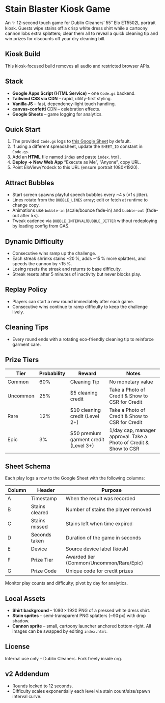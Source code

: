 # Stain Blaster Kiosk Game

An ✨ 12-second touch game for Dublin Cleaners’ 55″ Elo ET5502L portrait kiosk. Guests wipe stains off a crisp white dress shirt while a cartoony cannon lobs extra splatters; clear them all to reveal a quick cleaning tip and win prizes for discounts off your dry cleaning bill.

## Kiosk Build

This kiosk-focused build removes all audio and restricted browser APIs.

## Stack
* **Google Apps Script (HTML Service)** – one `Code.gs` backend.
* **Tailwind CSS via CDN** – rapid, utility-first styling.
* **Vanilla JS** – fast, dependency-light touch handling.
* **canvas-confetti** CDN – celebration effects.
* **Google Sheets** – game logging for analytics.

## Quick Start
1. The provided `Code.gs` logs to [this Google Sheet](https://docs.google.com/spreadsheets/d/17k6TfJeAERydKa0L0vAXRp6y0q3zckB35dFv9qfDQ6g/edit) by default.
2. If using a different spreadsheet, update the `SHEET_ID` constant in `Code.gs`.
3. Add an **HTML** file named `index` and paste `index.html`.
4. **Deploy → New Web App** “Execute as Me”, “Anyone”, copy URL.
5. Point EloView/Yodeck to this URL (ensure portrait 1080×1920).

## Attract Bubbles
* Start screen spawns playful speech bubbles every ~4 s (±1 s jitter).
* Lines rotate from the `BUBBLE_LINES` array; edit or fetch at runtime to change copy.
* Animations use `bubble-in` (scale/bounce fade-in) and `bubble-out` (fade-out after 5 s).
* Tweak cadence via `BUBBLE_INTERVAL`/`BUBBLE_JITTER` without redeploying by loading config from GAS.

## Dynamic Difficulty
* Consecutive wins ramp up the challenge.
* Each streak shrinks stains ~20 %, adds ~15 % more splatters, and speeds the cannon by ~15 %.
* Losing resets the streak and returns to base difficulty.
* Streak resets after 5 minutes of inactivity but never blocks play.

## Replay Policy
* Players can start a new round immediately after each game.
* Consecutive wins continue to ramp difficulty to keep the challenge lively.


## Cleaning Tips
* Every round ends with a rotating eco-friendly cleaning tip to reinforce garment care.

## Prize Tiers

| Tier      | Probability | Reward                                  | Notes                                                                 |
| --------- | ----------- | --------------------------------------- | --------------------------------------------------------------------- |
| Common    | 60%         | Cleaning Tip                            | No monetary value                                                     |
| Uncommon  | 25%         | $5 cleaning credit                      | Take a Photo of Credit & Show to CSR for Credit                       |
| Rare      | 12%         | $10 cleaning credit (Level 2+)          | Take a Photo of Credit & Show to CSR for Credit                       |
| Epic      | 3%          | $50 premium garment credit (Level 3+)   | 1/day cap, manager approval. Take a Photo of Credit & Show to CSR     |

## Sheet Schema
Each play logs a row to the Google Sheet with the following columns:

| Column | Header         | Purpose                                 |
| ------ | -------------- | --------------------------------------- |
| A      | Timestamp      | When the result was recorded            |
| B      | Stains cleared | Number of stains the player removed     |
| C      | Stains missed  | Stains left when time expired           |
| D      | Seconds taken  | Duration of the game in seconds         |
| E      | Device         | Source device label (kiosk)             |
| F      | Prize Tier     | Awarded tier (Common/Uncommon/Rare/Epic) |
| G      | Prize Code     | Unique code for credit prizes           |

Monitor play counts and difficulty; pivot by day for analytics.

## Local Assets
* **Shirt background** – 1080 × 1920 PNG of a pressed white dress shirt.
* **Stain sprites** – semi-transparent PNG splatters (~90 px) with drop shadow.
* **Cannon sprite** – small, cartoony launcher anchored bottom-right.
All images can be swapped by editing `index.html`.

## License
Internal use only – Dublin Cleaners. Fork freely inside org.

## v2 Addendum
* Rounds locked to 12 seconds.
* Difficulty scales exponentially each level via stain count/size/spawn interval curve.
